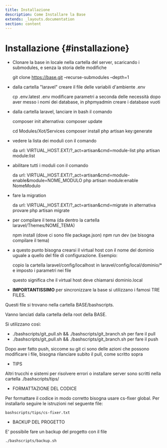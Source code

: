 ```yaml
---
title: Installazione
description: Come Installare la Base
extends: _layouts.documentation
section: content
---
```


# Installazione {#installazione}

* Clonare la base in locale nella cartella del server, scaricando i submodules, e senza la storia delle modifiche

    git clone https://base.git –recurse-submodules –depth=1

* dalla cartella "laravel" creare il file delle variabili d'ambiente .env 
    
    cp .env.latest .env
    modificare parametri a seconda delle necessità
    dopo aver messo i nomi dei database, in phpmyadmin creare i database vuoti

* dalla cartella laravel, lanciare in bash il comando

    composer init
    alternativa: composer update
    
    cd Modules/Xot/Services
    composer install
    php artisan key:generate

* vedere la lista dei moduli con il comando

    da url: VIRTUAL_HOST.EXT/?_act=artisan&cmd=module-list
    php artisan module:list 

* abilitare tutti i moduli con il comando

    da url: VIRTUAL_HOST.EXT/?_act=artisan&cmd=module-enable&module=NOME_MODULO
    php artisan module:enable NomeModulo

* fare la migration

    da url: VIRTUAL_HOST.EXT/?_act=artisan&cmd=migrate
    in alternativa provare php artisan migrate

* per compilare il tema (da dentro la cartella laravel/Themes/NOME_TEMA)

    npm install (dove ci sono file package.json)
    npm run dev (se bisogna compilare il tema)

* a questo punto bisogna crearsi il virtual host con il nome del dominio uguale a quello del file di configurazione. Esempio:

    copio la cartella laravel/config/localhost in laravel/config/local/dominio/* e imposto i parametri nei file

    questo significa che il virtual host deve chiamarsi dominio.local

* **IMPORTANTISSIMO** per sincronizzare la base si utilizzano i famosi TRE FILES. 

Questi file si trovano nella cartella BASE/bashscripts.

Vanno lanciati dalla cartella della root della BASE.

Si utilizzano così:

- ./bashscripts/git_pull.sh && ./bashscripts/git_branch.sh per fare il pull
- ./bashscripts/git_pull.sh && ./bashscripts/git_branch.sh per fare il push

Dopo aver fatto push, siccome su git ci sono delle azioni che possono modificare i file, bisogna rilanciare subito il pull, come scritto sopra

* TIPS

Altri trucchi e sistemi per risolvere errori o installare server sono scritti nella cartella ./bashscripts/tips/

* FORMATTAZIONE DEL CODICE

Per formattare il codice in modo corretto bisogna usare cs-fixer global. Per installarlo seguire le istruzioni nel seguente file:

    bashscripts/tips/cs-fixer.txt

* BACKUP DEL PROGETTO

E' possibile fare un backup del progetto con il file

    ./bashscripts/backup.sh